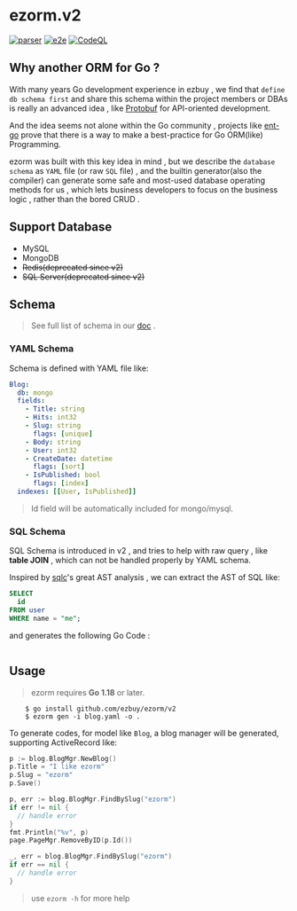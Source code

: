 # ezorm.v2

[![parser](https://github.com/ezbuy/ezorm/workflows/parser/badge.svg)](https://github.com/ezbuy/ezorm/actions/workflows/parser.yml)
[![e2e](https://github.com/ezbuy/ezorm/workflows/e2e/badge.svg)](https://github.com/ezbuy/ezorm/actions/workflows/e2e.yml)
[![CodeQL](https://github.com/ezbuy/ezorm/workflows/CodeQL/badge.svg)](https://github.com/ezbuy/ezorm/actions/workflows/codeql.yml)


## Why another ORM for Go ?

With many years Go development experience in ezbuy , we find that `define db schema first` and share this schema within the project members or DBAs is really an advanced idea , like [Protobuf](https://developers.google.com/protocol-buffers) for API-oriented development.

And the idea seems not alone within the Go community , projects like [ent-go](https://entgo.io/) prove that there is a way to make a best-practice for Go ORM(like) Programming.

ezorm was built with this key idea in mind , but we describe the `database schema` as `YAML` file (or raw `SQL` file) , and the builtin generator(also the compiler) can generate some safe and most-used database operating methods for us , which lets business developers to focus on the business logic , rather than the bored CRUD .

## Support Database

* MySQL
* MongoDB
* ~~Redis(deprecated since v2)~~
* ~~SQL Server(deprecated since v2)~~

## Schema

> See full list of schema in our [doc](doc/schema/) .

### YAML Schema

Schema is defined with YAML file like:

```yaml
Blog:
  db: mongo
  fields:
    - Title: string
    - Hits: int32
    - Slug: string
      flags: [unique]
    - Body: string
    - User: int32
    - CreateDate: datetime
      flags: [sort]
    - IsPublished: bool
      flags: [index]
  indexes: [[User, IsPublished]]
```

> Id field will be automatically included for mongo/mysql.

### SQL Schema

SQL Schema is introduced in v2 , and tries to help with raw query , like **table JOIN** , which can not be handled properly by YAML schema.

Inspired by [sqlc](https://github.com/kyleconroy/sqlc)'s great AST analysis , we can extract the AST of SQL like:

```SQL
SELECT
  id
FROM user
WHERE name = "me";
```

and generates the following Go Code :

```Go
```

## Usage

> ezorm requires **Go 1.18** or later.

```shell
	$ go install github.com/ezbuy/ezorm/v2
	$ ezorm gen -i blog.yaml -o .
```

To generate codes, for model like `Blog`, a blog manager will be generated, supporting ActiveRecord like:

```go
p := blog.BlogMgr.NewBlog()
p.Title = "I like ezorm"
p.Slug = "ezorm"
p.Save()

p, err := blog.BlogMgr.FindBySlug("ezorm")
if err != nil {
  // handle error
}
fmt.Println("%v", p)
page.PageMgr.RemoveByID(p.Id())

_, err = blog.BlogMgr.FindBySlug("ezorm")
if err == nil {
  // handle error
}
  ```

> use `ezorm -h` for more help


